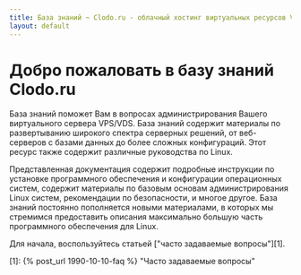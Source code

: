 ```yaml
---
title: База знаний ~ Clodo.ru - облачный хостинг виртуальных ресурсов VDS/VPS
layout: default
---
```


Добро пожаловать в базу знаний Clodo.ru
=======================================

База знаний поможет Вам в вопросах администрирования Вашего виртуального сервера VPS/VDS. База знаний содержит материалы по развертыванию широкого спектра серверных решений, от веб-серверов с базами данных до более сложных конфигураций. Этот ресурс также содержит различные руководства по Linux.

Представленная документация содержит подробные инструкции по установке программного обеспечения и конфигурации операционных систем, содержит материалы по базовым основам администрирования Linux систем, рекомендации по безопасности, и многое другое. База знаний постоянно пополняется новыми материалами, в которых мы стремимся предоставить описания максимально большую часть программного обеспечения для Linux.

Для начала, воспользуйтесь статьей ["часто задаваемые вопросы"][1].

[1]: {% post_url 1990-10-10-faq %} "Часто задаваемые вопросы"